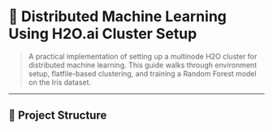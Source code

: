 # 🚀 Distributed Machine Learning Using H2O.ai Cluster Setup

> A practical implementation of setting up a multinode H2O cluster for distributed machine learning. This guide walks through environment setup, flatfile-based clustering, and training a Random Forest model on the Iris dataset.

---

## 📁 Project Structure

